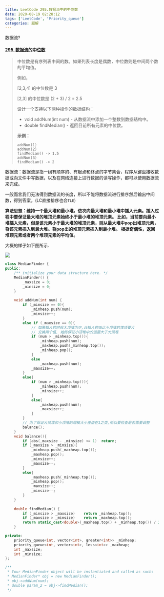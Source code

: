 ```yaml
---
title: LeetCode 295.数据流中的中位数
date: 2020-08-19 02:28:12
tags: ['LeetCode', 'Priority_queue']
categories: 题解
---
```


数据流?

<!--more-->

#### [295. 数据流的中位数](https://leetcode-cn.com/problems/find-median-from-data-stream/)

> 中位数是有序列表中间的数。如果列表长度是偶数，中位数则是中间两个数的平均值。
>
> 例如，
>
> [2,3,4] 的中位数是 3
>
> [2,3] 的中位数是 (2 + 3) / 2 = 2.5
>
> 设计一个支持以下两种操作的数据结构：
>
> - void addNum(int num) - 从数据流中添加一个整数到数据结构中。
> - double findMedian() - 返回目前所有元素的中位数。
>
>  **示例：** 
>
> ```
> addNum(1)
> addNum(2)
> findMedian() -> 1.5
> addNum(3) 
> findMedian() -> 2
> ```


数据流：数据流是指一组有顺序的、有起点和终点的字节集合，程序从键盘接收数据或向文件中写数据，以及在网络连接上进行数据的读写操作，都可以使用数据流来完成。

一般而言我们无法得到数据流的长度，所以不能将数据流进行排序然后输出中间数，得到答案。(LC直接排序也会`TLE`)

**算法思想：维持一个最大堆和最小堆。依次向最大堆和最小堆中插入元素。插入过程中要保证最大堆的堆顶元素始终小于最小堆的堆顶元素。 比如，当前要向最小堆插入元素，但是该元素小于最大堆的堆顶元素，则从最大堆中pop出堆顶元素，将该元素插入到最大堆。将pop出的堆顶元素插入到最小堆。 根据奇偶性，返回堆顶元素或者两个堆顶元素的平均值。**

大概的样子如下图所示.

![](https://wooyooyoo-photo.oss-cn-hangzhou.aliyuncs.com/blog/2020/08/Snipaste_2020-08-19_02-44-48.png)

```C++
class MedianFinder {
public:
    /** initialize your data structure here. */
    MedianFinder() {
        _maxsize = 0;
        _minsize = 0;
    }
    
    void addNum(int num) {
        if (_minsize == 0){
            _minheap.push(num);
            _minsize++;
        }
        else if (_maxsize == 0){
            // 如果插入的时候大顶堆为空,且插入的值比小顶堆的堆顶要大
            // 交换两个值, 始终保证小顶堆中的值要大于大顶堆
            if (num > _minheap.top()){
                _minheap.push(num);
                _maxheap.push(_minheap.top());
                _minheap.pop();
            }
            else
                _maxheap.push(num);
            _maxsize++;
        }
        else{
            if (num > _minheap.top()){
                _minheap.push(num);
                _minsize++;
            }
            else{
                _maxheap.push(num);
                _maxsize++;
            }
        }
        // 为了保证大顶堆和小顶堆的规模大小差值在1之类,所以要检查是否需要调整
        balance();
    }
    void balance(){
        if (abs(_maxsize - _minsize) <= 1)  return;
        if (_maxsize > _minsize){
            _minheap.push(_maxheap.top());
            _maxheap.pop();
            _minsize++;
            _maxsize--;
        }
        else{
            _maxheap.push(_minheap.top());
            _minheap.pop();
            _maxsize++;
            _minsize--;
        }
    }
    
    double findMedian() {
        if (_minsize > _maxsize)    return _minheap.top();
        if (_maxsize > _minsize)    return _maxheap.top();
        return static_cast<double>(_maxheap.top() + _minheap.top()) / 2;
    }

private:
    priority_queue<int, vector<int>, greater<int>> _minheap;
    priority_queue<int, vector<int>, less<int>> _maxheap;
    int _maxsize;
    int _minsize;
};

/**
 * Your MedianFinder object will be instantiated and called as such:
 * MedianFinder* obj = new MedianFinder();
 * obj->addNum(num);
 * double param_2 = obj->findMedian();
 */
```


